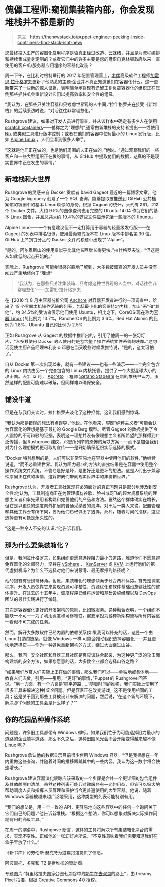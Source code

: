 # 傀儡工程师:窥视集装箱内部，你会发现堆栈并不都是新的

> 原文：<https://thenewstack.io/puppet-engineer-peeking-inside-containers-find-stack-isnt-new/>

您最终投入生产的容器化应用程序是否真正经过改造、云就绪，并且是为流程编排和持续集成量身定制的？或者它们中的许多主要是您的组织自克林顿政府以来一直使用的客户机/服务器应用程序的容器化改装？

周一下午，在比利时根特举行的 2017 年配置管理营上，[木偶](https://puppet.com/)高级软件工程师[加雷思·拉什格罗夫](https://twitter.com/garethr)更新了他熟悉的主题:企业并不真正知道他们在容器化什么。这一更新带来了一些新的惊人证据，表明简单地将现有遗留工作负载容器化的组织正在压倒那些抓住机会重新设计它们以提高效率和安全性的组织。

“我认为，在那些只关注容器和只考虑世界观的人中间，”拉什格罗夫在接受《新堆栈》的后续采访时说，“对话往往非常理想化。”

Rushgrove 建议，如果对开发人员进行调查，并从该样本中确定有多少人在使用[scratch containers](http://www.richardbucker.com/2015/11/scratch-containers.html)——他称之为“理想的”,通常由新堆栈的支持者提出——或使用 [Nix](https://nixos.org/nix/) 或类似工具进行版本控制；或者在他们的容器中使用最小的 Linux 发行版，比如 [Alpine Linux](https://alpinelinux.org/) ，人们会看到很多人举手。

“这就是他们正在做的，也是他们周围的人正在做的，”他说。“通过观察我们的一些客户和一些大型组织正在做的事情，从 GitHub 中提取他们的数据，这真的不是现实世界中正在发生的事情。”

## 新堆栈和大世界

Rushgrove 的灵感来自 Docker 贡献者 David Gageot 最近的一篇博客文章，他为 Google big query 创建了一个 SQL 查询，能够提取被推送到 GitHub 公共档案馆的容器中的基本 Linux 映像的身份，根据 Gageot 的统计，大约有 281，212 个 Docker 文件。大约 9.5%的图像查询使用完整的 Ubuntu 14.04 作为它们的基本 Linux 图像，并且总共大约 19.4%的这些文件显示包括一些版本的 Ubuntu。

Alpine Linux——一个有意建议但不一定打算用于容器的轻量级发行版——在 Gageot 的列表中排名很低，使用最频繁的版本在 Linux 版本中排名第 30 位，GitHub 上不到百分之的 Docker 文件的标题中出现了“Alpine”。

“是的，阿尔卑斯山的使用率似乎比其他东西增长得更快，”拉什格罗夫说。“但这是从如此低的起点开始的。”

实际上，Rushgrove 可能会很感兴趣地了解到，大多数被调查的开发人员并没有如此严重地倾向于“理想”

> “我认为，在那些只关注集装箱、只考虑这种世界观的人当中，对话往往非常理想化”——加雷思·拉什格罗夫

在【2016 年 8 月由容器分析公司 [Anchore](https://anchore.com/) 对容器开发者进行的一项调查中，给出了 15 个容器主机操作系统的列表，包括最小化的容器特定内核，加上“无”和“其他”，约 34.5%的受访者表示他们使用 Ubuntu，相比之下，CoreOS(现在称为[容器 Linux](https://coreos.com/products/premium-managed-linux/) )的比例为 13.7%，RancherOS 的比例为 3.6%，Red Hat Atomic 的比例为 1.8%，Ubuntu 自己的比例为 2.5%

正如 Rushgrove 从 Gageot 的数据中推断出的，引用了他周一的一张幻灯片，“大多数使用 Docker 的人使用的是包含整个操作系统文件系统的映像。”这句话促使主厨产品经理朱利安·c·邓恩在当天晚些时候发推特说，“是的，这太可怕了。”

自从 Docker 第一次出现以来，就有一些建议——也有一些演示——一个完全包含的 Linux 内核由另一个完全包含的 Linux 内核托管，提供了一个大型星球大小的攻击面。去年 12 月， [Aporeto](https://www.paloaltonetworks.com) 工程师 [Stefano Stabellini](https://twitter.com/stabellinist?lang=en) 在新的堆栈中认为，虽然这样的配置可能难以破解，但同样难以确保安全。

## 铺设牛道

但是在与我们交谈时，拉什格罗夫淡化了这种担忧，这让我们感到惊讶。

“我认为那是错误的想法有点误导，”他说。在他看来，容器“纯粹主义者”可能会认为容器化的理想是基于最初的 Google Borg 模型。尽管 Gageot 的数据提供了令人震惊的不可辩驳的证据，表明这一理想并没有像理想主义者所希望的那样得到广泛传播，但 Rushgrove 建议，邓恩所列举的恐怖的解决方案——而不是加强我们对为什么理想模式更可取的宣传——是开始确保组织实际选择的模式。

“Docker 特别想到的是，人们可以非常容易地在容器中使用他们的软件，”他继续说道，“而不必重建世界。我认为阻力最小的方法的直接结果是在容器中使用整个操作系统文件系统。不管它是好是坏，是更好还是更坏的想法。这是人们出于兼容性原因正在做的事情。这将把我们带到现实世界中的集装箱世界。”

Rushgrove 认为，开发者工具社区现在必须面对的真正问题只是部分地涉及到安全性:他认为，工具制造商正在为管理模仿谷歌、脸书或网飞的超大规模系统的理想主义者和率先采用者构建和完善他们的产品和方法。虽然这个群体确实在增长，但它是以更快的速度向外扩展的普通采纳者的海洋。对于后一类人来说，配置管理和其他工作会有所不同，因为他们已经做出了选择。此外，随着时间的推移，这些选择更有可能是永久性的。

“这是一种令人不安的认识，”他告诉我们。

## 那为什么要集装箱化？

但是，我问拉什格罗夫，如果组织更愿意选择阻力最小的道路，难道他们不愿意避免容器化的全部努力，坚持在 [vSphere](http://www.vmware.com/products/vsphere.html) 、 [XenServer](http://xenserver.org/) 或 [KVM](http://www.linux-kvm.org/page/Main_Page) 上运行他们的第一代虚拟机吗？为什么不选择对他们来说最滑、最无摩擦的路径呢？

他的回答有些拐弯抹角。他说，集装箱化的理想倾向于融合两种优势。首先是调度程序，开发人员依靠它来实现资源可移植性、资源优化和软件基础设施健壮性的整体提升。在过去的十五年中，调度程序已经将运营和基础设施经理以及 DevOps 团队的最佳实践进行了编码。

其次是容器催化更好的开发架构的原则，比如微服务。这种融合表明，一个组织不能缺一不可——为了利用调度和可移植性，需要承担为这种新架构重写所有内容这一看似不可完成的任务。

然而，解开大多数软件已经内置的依赖关系(如果我可以补充的话，这是一个由 Linux 打造的链条，就像 Windows 一样)可能会推动组织选择容器化——并且更快地选择它——作为一种避免重新架构的方式，绕过大山绕过山谷。

那么，我问，安全社区和容器工具社区是否应该联合起来，为这种更广泛的攻击面构建新的安全方法，如果您愿意的话，大多数企业都会选择山谷之路？

“如果我们欣赏人们实际上正在做的事情，那么我们可以——单独地或集体地——教育人们去做，引用——引用，“更好”的事情，”Puppet 的 Rushgrove 回答说。“另一方面，有一个方面是‘铺平道路……’随着时间的推移，我们实际上使用了很多工具来解决这种[*安全*问题。但是容器正在改变游戏。这不是使用相同的工具；这是关于回到那些工具被设计来解决的问题，然后说，‘在这个新的环境下，解决*那个*问题的工具会是什么样子？’"

## 你的花园品种操作系统

问题是，许多旧工具都带有 Windows 徽标。如果我们忙于为可能选择阻力最小的道路的企业铺平道路，那么不久之后，这种田园风光会不会开始变得越来越不像 Linux 呢？

Rushgrove 承认他的数据显示目前很少使用 Windows 容器。“但是我很想在一年内重做这些查询，并随着时间的推移跟踪其中的一些内容。我认为这一数字将会快速增长。”

Rushgrove 建议容器演化跟踪应该采取的一个步骤是合并一个更详细的包含组件及其依赖项的清单。虽然这种列表可能只对微服务有一定的用处，但它可以极大地帮助调度人员和指挥人员管理和保护当今更普遍使用的大型容器。他说，随着 Windows 容器被越来越广泛地采用，这种类型的列表可能特别有用。

“我们的想法是，用一个一致的 API，更容易地向这些容器中的任何一个询问关于它们自己的问题，”他告诉新堆栈。“根据这个想法，你可以想象对解决实际操作问题有用的高级工具。”

在周一的演讲中，Rushgrove 断言，这样的工具将解决所有集装箱化平台的需求，实现不变性。正如他的一张幻灯片所说，“不变性意味着我们需要知道我们在盒子里放了什么。”

《新书库》的劳伦斯·赫克特为这篇报道提供了信息。

阿波雷托、多克和 T2 是新堆栈的赞助商。

专题图片:“特里格拉夫国家公园七湖谷中的[奶牛在去双湖](https://commons.wikimedia.org/wiki/File:Cow_on_the_way_to_the_Double_lake_in_the_Valley_of_the_seven_lakes_in_Triglav_National_Park.jpg)的路上”，由 Dreamy Pixel 拍摄，根据 Creative Commons 4.0 授权。

<svg xmlns:xlink="http://www.w3.org/1999/xlink" viewBox="0 0 68 31" version="1.1"><title>Group</title> <desc>Created with Sketch.</desc></svg>